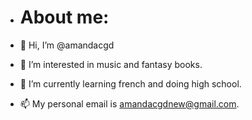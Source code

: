 - # About me: 

- 👋 Hi, I’m @amandacgd
- 👀 I’m interested in music and fantasy books.
- 🌱 I’m currently learning french and doing high school.
- 📫 My personal email is amandacgdnew@gmail.com.

<!---
amandacgd/amandacgd is a ✨ special ✨ repository because its `README.md` (this file) appears on your GitHub profile.
You can click the Preview link to take a look at your changes.
--->
